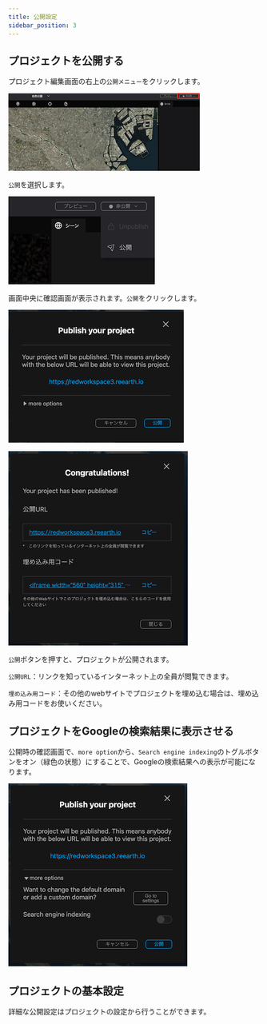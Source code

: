 ```yaml
---
title: 公開設定
sidebar_position: 3
---
```


## プロジェクトを公開する

プロジェクト編集画面の右上の`公開メニュー`をクリックします。

![](./img/3_001.png)

`公開`を選択します。

![](./img/3_002.png)

画面中央に確認画面が表示されます。`公開`をクリックします。

![](./img/3_003.png)

![](./img/3_004.png)


`公開`ボタンを押すと、プロジェクトが公開されます。

`公開URL`：リンクを知っているインターネット上の全員が閲覧できます。

`埋め込み用コード`：その他のwebサイトでプロジェクトを埋め込む場合は、埋め込み用コードをお使いください。

## プロジェクトをGoogleの検索結果に表示させる

公開時の確認画面で、`more option`から、`Search engine indexing`のトグルボタンをオン（緑色の状態）にすることで、Googleの検索結果への表示が可能になります。

![](./img/3_005.png)

## プロジェクトの基本設定

詳細な公開設定はプロジェクトの設定から行うことができます。
